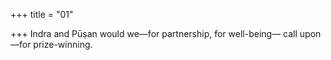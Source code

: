 +++
title = "01"

+++
Indra and Pūṣan would we—for partnership, for well-being—
call upon—for prize-winning.